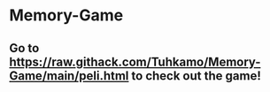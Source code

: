 # Memory-Game
## Go to https://raw.githack.com/Tuhkamo/Memory-Game/main/peli.html to check out the game!
